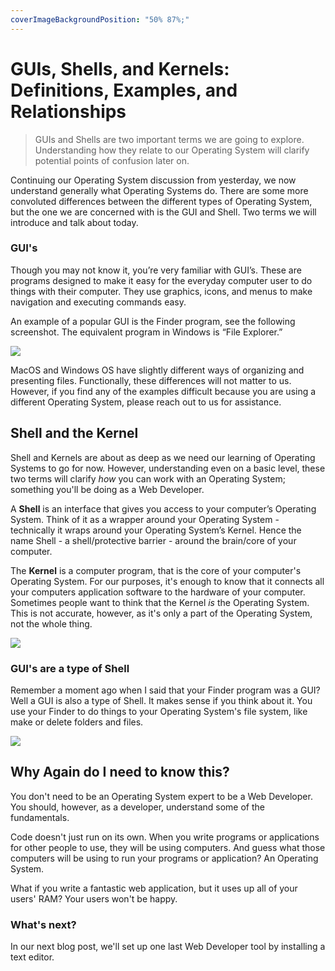 ```yaml
---
coverImageBackgroundPosition: "50% 87%;"
---
```


# GUIs, Shells, and Kernels: Definitions, Examples, and Relationships

> GUIs and Shells are two important terms we are going to explore. Understanding how they relate to our Operating System will clarify potential points of confusion later on.

Continuing our Operating System discussion from yesterday, we now understand generally what Operating Systems do. There are some more convoluted differences between the different types of Operating System, but the one we are concerned with is the GUI and Shell. Two terms we will introduce and talk about today.

### GUI's

Though you may not know it, you’re very familiar with GUI’s. These are programs designed to make it easy for the everyday computer user to do things with their computer. They use graphics, icons, and menus to make navigation and executing commands easy.

An example of a popular GUI is the Finder program, see the following screenshot. The equivalent program in Windows is “File Explorer.”

![](public/assets/finder-example.png)

MacOS and Windows OS have slightly different ways of organizing and presenting files. Functionally, these differences will not matter to us. However, if you find any of the examples difficult because you are using a different Operating System, please reach out to us for assistance.

## Shell and the Kernel

Shell and Kernels are about as deep as we need our learning of Operating Systems to go for now. However, understanding even on a basic level, these two terms will clarify _how_ you can work with an Operating System; something you'll be doing as a Web Developer.

A **Shell** is an interface that gives you access to your computer’s Operating System. Think of it as a wrapper around your Operating System - technically it wraps around your Operating System’s Kernel. Hence the name Shell - a shell/protective barrier - around the brain/core of your computer.

The **Kernel** is a computer program, that is the core of your computer's Operating System. For our purposes, it's enough to know that it connects all your computers application software to the hardware of your computer. Sometimes people want to think that the Kernel _is_ the Operating System. This is not accurate, however, as it's only a part of the Operating System, not the whole thing.

![](public/assets/pistachio.png)

### GUI's are a type of Shell

Remember a moment ago when I said that your Finder program was a GUI? Well a GUI is also a type of Shell. It makes sense if you think about it. You use your Finder to do things to your Operating System's file system, like make or delete folders and files.

![](public/assets/finder-shell.png)

## Why Again do I need to know this?

You don't need to be an Operating System expert to be a Web Developer. You should, however, as a developer, understand some of the fundamentals.

Code doesn't just run on its own. When you write programs or applications for other people to use, they will be using computers. And guess what those computers will be using to run your programs or application? An Operating System.

What if you write a fantastic web application, but it uses up all of your users' RAM? Your users won't be happy.

### What's next?

In our next blog post, we'll set up one last Web Developer tool by installing a text editor.

